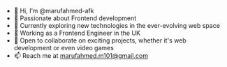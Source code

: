 - 👋 Hi, I’m @marufahmed-afk
- 👀 Passionate about Frontend development
- 🌱 Currently exploring new technologies in the ever-evolving web space
- 💼 Working as a Frontend Engineer in the UK
- 🤝 Open to collaborate on exciting projects, whether it's web development or even video games
- 📫 Reach me at marufahmed.m101@gmail.com
<!---
marufahmed-afk/marufahmed-afk is a ✨ special ✨ repository because its `README.md` (this file) appears on your GitHub profile.
You can click the Preview link to take a look at your changes.
--->
